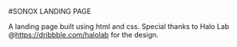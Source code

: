 #SONOX LANDING PAGE

A landing page built using html and css. Special thanks to Halo Lab @https://dribbble.com/halolab for the design.